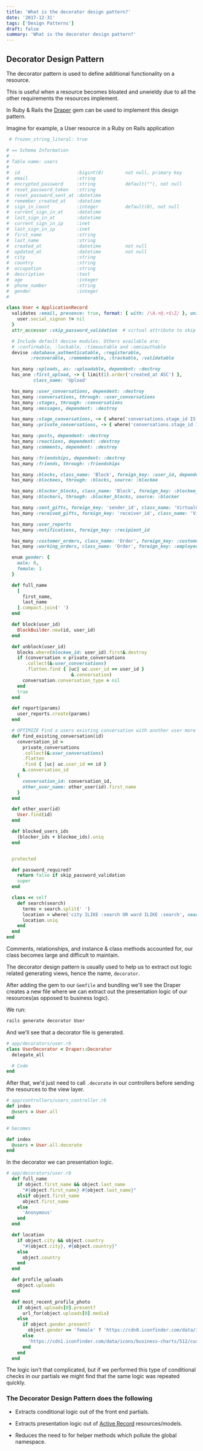 ```yaml
---
title: 'What is the decorator design pattern?'
date: '2017-12-31'
tags: ['Design Patterns']
draft: false
summary: 'What is the decorator design pattern?'
---
```


## Decorator Design Pattern

The decorator pattern is used to define additional functionality on a resource.

This is useful when a resource becomes bloated and unwieldy due to all the other requirements the resources implement.

In Ruby & Rails the [Draper](https://github.com/drapergem/draper) gem can be used to implement this design pattern.

Imagine for example, a User resource in a Ruby on Rails application

```ruby
 # frozen_string_literal: true

# == Schema Information
#
# Table name: users
#
#  id                     :bigint(8)        not null, primary key
#  email                  :string
#  encrypted_password     :string           default(""), not null
#  reset_password_token   :string
#  reset_password_sent_at :datetime
#  remember_created_at    :datetime
#  sign_in_count          :integer          default(0), not null
#  current_sign_in_at     :datetime
#  last_sign_in_at        :datetime
#  current_sign_in_ip     :inet
#  last_sign_in_ip        :inet
#  first_name             :string
#  last_name              :string
#  created_at             :datetime         not null
#  updated_at             :datetime         not null
#  city                   :string
#  country                :string
#  occupation             :string
#  description            :text
#  age                    :integer
#  phone_number           :string
#  gender                 :integer
#

class User < ApplicationRecord
  validates :email, presence: true, format: { with: /\A.+@.+$\Z/ }, uniqueness: true, unless: ->(user) {
    user.social_signon != nil
  }
  attr_accessor :skip_password_validation  # virtual attribute to skip password validation while saving

  # Include default devise modules. Others available are:
  # :confirmable, :lockable, :timeoutable and :omniauthable
  devise :database_authenticatable, :registerable,
         :recoverable, :rememberable, :trackable, :validatable

  has_many :uploads, as: :uploadable, dependent: :destroy
  has_one :first_upload, -> { limit(1).order('created_at ASC') },
          class_name: 'Upload'

  has_many :user_conversations, dependent: :destroy
  has_many :conversations, through: :user_conversations
  has_many :stages, through: :conversations
  has_many :messages, dependent: :destroy

  has_many :stage_conversations, -> { where('conversations.stage_id IS NOT NULL') }, through: :user_conversations, source: :conversation
  has_many :private_conversations, -> { where('conversations.stage_id IS NULL') }, through: :user_conversations, source: :conversation

  has_many :posts, dependent: :destroy
  has_many :reactions, dependent: :destroy
  has_many :comments, dependent: :destroy

  has_many :friendships, dependent: :destroy
  has_many :friends, through: :friendships

  has_many :blocks, class_name: 'Block', foreign_key: :user_id, dependent: :destroy
  has_many :blockees, through: :blocks, source: :blockee

  has_many :blocker_blocks, class_name: 'Block', foreign_key: :blockee_id, dependent: :destroy
  has_many :blockers, through: :blocker_blocks, source: :blocker

  has_many :sent_gifts, foreign_key: 'sender_id', class_name: 'VirtualGift'
  has_many :received_gifts, foreign_key: 'receiver_id', class_name: 'VirtualGift'

  has_many :user_reports
  has_many :notifications, foreign_key: :recipient_id

  has_many :customer_orders, class_name: 'Order', foreign_key: :customer_id, dependent: :destroy
  has_many :working_orders, class_name: 'Order', foreign_key: :employee_id, dependent: :destroy

  enum gender: {
    male: 0,
    female: 1
  }

  def full_name
    [
      first_name,
      last_name
    ].compact.join(' ')
  end

  def block(user_id)
    BlockBuilder.new(id, user_id)
  end

  def unblock(user_id)
    blocks.where(blockee_id: user_id).first&.destroy
    if (conversation = private_conversations
       .collect(&:user_conversations)
       .flatten.find { |uc| uc.user_id == user_id }
                        &.conversation)
      conversation.conversation_type = nil
    end
    true
  end

  def report(params)
    user_reports.create(params)
  end

  # OPTIMIZE Find a users existing conversation with another user more efficiently
  def find_existing_conversation(id)
    conversation_id =
      private_conversations
      .collect(&:user_conversations)
      .flatten
      .find { |uc| uc.user_id == id }
      &.conversation_id
    {
      conversation_id: conversation_id,
      other_user_name: other_user(id).first_name
    }
  end

  def other_user(id)
    User.find(id)
  end

  def blocked_users_ids
    (blocker_ids + blockee_ids).uniq
  end


  protected

  def password_required?
    return false if skip_password_validation
    super
  end

  class << self
    def search(search)
      terms = search.split(' ')
      location = where('city ILIKE :search OR ward ILIKE :search', search: "%#{terms[0]}%")
      location.uniq
    end
  end
end
```

Comments, relationships, and instance & class methods accounted for, our class becomes large and difficult to maintain.

The decorator design pattern is usually used to help us to extract out logic related generating views, hence the name, `decorator`.

After adding the gem to our `Gemfile` and bundling we'll see the Draper creates a new file where we can extract out the presentation logic of our resources(as opposed to business logic).

We run:

```bash
rails generate decorator User
```

And we'll see that a decorator file is generated.

```ruby
# app/decorators/user.rb
class UserDecorator < Draper::Decorator
  delegate_all

  # Code
end
```

After that, we'd just need to call `.decorate` in our controllers before sending the resources to the view layer.

```ruby
# app/controllers/users_controller.rb
def index
  @users = User.all
end

# becomes

def index
  @users = User.all.decorate
end
```

In the decorator we can presentation logic.

```ruby
# app/decorators/user.rb
  def full_name
    if object.first_name && object.last_name
      "#{object.first_name} #{object.last_name}"
    elsif object.first_name
      object.first_name
    else
      'Anonymous'
    end
  end

  def location
    if object.city && object.country
      "#{object.city}, #{object.country}"
    else
      object.country
    end
  end

  def profile_uploads
    object.uploads
  end

  def most_recent_profile_photo
    if object.uploads[0].present?
      url_for(object.uploads[0].media)
    else
      if object.gender.present?
        object.gender == 'female' ? 'https://cdn0.iconfinder.com/data/icons/social-messaging-ui-color-shapes/128/user-female-circle-pink-512.png' : 'https://cdn1.iconfinder.com/data/icons/business-charts/512/customer-512.png'
      else
        'https://cdn1.iconfinder.com/data/icons/business-charts/512/customer-512.png'
      end
    end
  end
```

The logic isn't that complicated, but if we performed this type of conditional checks in our partials we might find that the same logic was repeated quickly.

### The Decorator Design Pattern does the following

- Extracts conditional logic out of the front end partials.

- Extracts presentation logic out of [Active Record](https://guides.rubyonrails.org/active_record_basics.html) resources/models.

- Reduces the need to for helper methods which pollute the global namespace.
